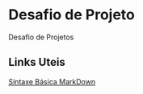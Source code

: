 # Desafio de Projeto
Desafio de Projetos

## Links Uteis
[Síntaxe Básica MarkDown](https://www.markdownguide.org/)
